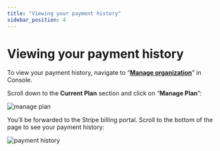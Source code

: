 ```yaml
---
title: "Viewing your payment history"
sidebar_position: 4
---
```


# Viewing your payment history

To view your payment history, navigate to “[**Manage organization**](https://console.snowplowanalytics.com/settings)” in Console. 

Scroll down to the **Current Plan** section and click on “**Manage Plan**”:

![manage plan](images/Screenshot_2022-09-14_at_21.06.47.png)

You’ll be forwarded to the Stripe billing portal. Scroll to the bottom of the page to see your payment history:

![payment history](images/Screenshot_2022-09-14_at_21.14.14.png)
